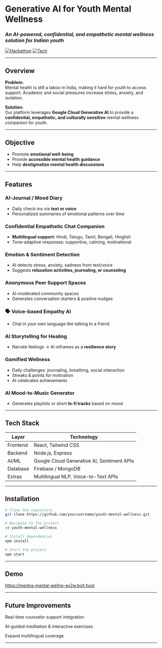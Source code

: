 # Generative AI for Youth Mental Wellness
### *An AI-powered, confidential, and empathetic mental wellness solution for Indian youth*

[![Hackathon](https://img.shields.io/badge/Hackathon-2025-blue?style=for-the-badge)]()
[![Tech](https://img.shields.io/badge/Tech-Google%20Cloud%20AI%2CReact%2CNodeJS%2CFirebase-yellow?style=for-the-badge)]()

---

## Overview

**Problem:**  
Mental health is still a taboo in India, making it hard for youth to access support. Academic and social pressures increase stress, anxiety, and isolation.  

**Solution:**  
Our platform leverages **Google Cloud Generative AI** to provide a **confidential, empathetic, and culturally sensitive** mental wellness companion for youth.  

---

## Objective

- Promote **emotional well-being**  
- Provide **accessible mental health guidance**  
- Help **destigmatize mental health discussions**  

---

## Features

###  AI-Journal / Mood Diary
- Daily check-ins via **text or voice**  
- Personalized summaries of emotional patterns over time  

### Confidential Empathetic Chat Companion
- **Multilingual support:** Hindi, Telugu, Tamil, Bengali, Hinglish  
- Tone-adaptive responses: supportive, calming, motivational  

### Emotion & Sentiment Detection
- AI detects stress, anxiety, sadness from text/voice  
- Suggests **relaxation activities, journaling, or counseling**  

### Anonymous Peer Support Spaces
- AI-moderated community spaces  
- Generates conversation starters & positive nudges  

### 🗣 Voice-based Empathy AI
- Chat in your own language like talking to a friend  

### AI Storytelling for Healing
- Narrate feelings → AI reframes as a **resilience story**  

### Gamified Wellness
- Daily challenges: journaling, breathing, social interaction  
- Streaks & points for motivation  
- AI celebrates achievements  

### AI Mood-to-Music Generator
- Generates playlists or short **lo-fi tracks** based on mood  

---

## Tech Stack

| Layer        | Technology                                     |
|--------------|-----------------------------------------------|
| Frontend     | React, Tailwind CSS                           |
| Backend      | Node.js, Express                              |
| AI/ML        | Google Cloud Generative AI, Sentiment APIs    |
| Database     | Firebase / MongoDB                            |
| Extras       | Multilingual NLP, Voice-to-Text APIs         |

---

## Installation

```bash
# Clone the repository
git clone https://github.com/yourusername/youth-mental-wellness.git

# Navigate to the project
cd youth-mental-wellness

# Install dependencies
npm install

# Start the project
npm start
```
---
## Demo

https://mentra-mental-wellne-ex2w.bolt.host

---
## Future Improvements

Real-time counselor support integration

AI-guided meditation & interactive exercises

Expand multilingual coverage

---
